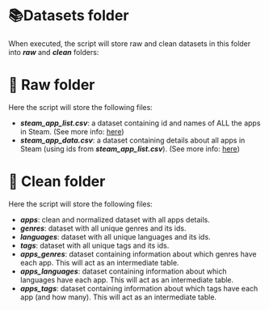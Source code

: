 # 📚Datasets folder
When executed, the script will store raw and clean datasets in this folder into ***raw*** and ***clean*** folders:

# 📂 Raw folder
Here the script will store the following files:
- ***steam_app_list.csv***: a dataset containing id and names of ALL the apps in Steam. (See more info: [here](https://partner.steamgames.com/doc/webapi/ISteamApps#GetAppList))
- ***steam_app_data.csv***: a dataset containing details about all apps in Steam (using ids from ***steam_app_list.csv***). (See more info: [here](https://steamspy.com/api.php))

# 📁 Clean folder
Here the script will store the following files:
- ***apps***: clean and normalized dataset with all apps details.
- ***genres***: dataset with all unique genres and its ids.
- ***languages***: dataset with all unique languages and its ids.
- ***tags***: dataset with all unique tags and its ids.
- ***apps_genres***: dataset containing information about which genres have each app. This will act as an intermediate table.
- ***apps_languages***: dataset containing information about which languages have each app. This will act as an intermediate table.
- ***apps_tags***: dataset containing information about which tags have each app (and how many). This will act as an intermediate table.